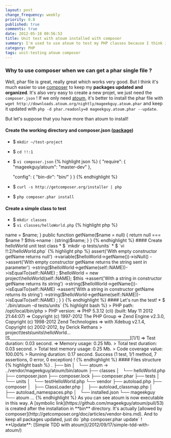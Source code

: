 ```yaml
---
layout: post
change_frequency: weekly
priority: 0.8
published: true
comments: true
date: 2012-05-18 00:56:53
title: Unit test with atoum installed with composer
summary: I'm used to use atoum to test my PHP classes because I think it's more intuitive than PHPUnits. I just found out that it was possible to install it with composer. Let's see how to do that.
category: PHP
tags: unit-testing atoum composer
---
```


### Why to use composer when we can get a phar single file ?

Well, phar file is great, really great which works very good. But I think it's much easier to use [composer](http://getcomposer.org/) to keep my **packages updated and organized**. It's also very easy to create a new projet, we just need the `composer.json` ! If we only need [atoum](https://github.com/mageekguy/atoum), it's better to install the phar file with `wget http://downloads.atoum.org/nightly/mageekguy.atoum.phar` and keep it updated with `php -d phar.readonly=0 mageekguy.atoum.phar --update`.

But let's suppose that you have more than atoum to install!

#### Create the working directory and composer.json ([package](http://packagist.org/packages/mageekguy/atoum))
* $ `mkdir ~/test-project`
* $ `cd !!:1`
* $ `vi composer.json`
{% highlight json %}
{
    "require": {
        "mageekguy/atoum": "master-dev"
    },

    "config": {
        "bin-dir": "bin/"
    }
}
{% endhighlight %}
* $ `curl -s http://getcomposer.org/installer | php`
* $ `php composer.phar install`

#### Create a simple class to test
* $ `mkdir classes`
* $ `vi classes/helloWorld.php`
{% highlight php %}
<?php
    namespace project;
    
    class helloWorld
    {
        private $name;

        public function __construct($name = null) {
            $this->name = $name;
        }

        public function getName($name = null) {
            return null === $name ? $this->name : (string)$name;
        }
    }
{% endhighlight %}

#### Create helloWorld unit test class
* $ `mkdir -p tests/units`
* $ `vi !!:2/helloWorld.php`
{% highlight php %}
<?php
    namespace project\tests\units;
    use 
        mageekguy\atoum,
        project
    ;

    require_once __DIR__ . '/../../classes/helloWorld.php';

    class helloWorld extends atoum\test
    {
        const NAME = 'Hello world!';

        public function testGetName() {
            $helloWorld = new project\helloWorld();
            $this
                ->assert('With empty constructor getName returns null')
                    ->variable($helloWorld->getName())->isNull()
                ->assert('With empty constructor getName returns the string sent in parameter')
                    ->string($helloWorld->getName(self::NAME))->isEqualTo(self::NAME)
            ;
            $helloWorld = new project\helloWorld(self::NAME);
            $this
                ->assert('With a string in constructor getName returns its string')
                    ->string($helloWorld->getName())->isEqualTo(self::NAME)
                ->assert('With a string in constructor getName returns its string')
                    ->string($helloWorld->getName(self::NAME))->isEqualTo(self::NAME)
            ;
        }
    }
{% endhighlight %}

#### Let's run the test!
* $ `./bin/atoum -d tests/units`
{% highlight bash %}
> PHP path: /opt/local/bin/php
> PHP version:
=> PHP 5.3.12 (cli) (built: May 11 2012 21:44:07)
=> Copyright (c) 1997-2012 The PHP Group
=> Zend Engine v2.3.0, Copyright (c) 1998-2012 Zend Technologies
=>     with Xdebug v2.1.4, Copyright (c) 2002-2012, by Derick Rethans
> project\tests\units\helloWorld...
[S___________________________________________________________][1/1]
=> Test duration: 0.03 second.
=> Memory usage: 0.25 Mb.
> Total test duration: 0.03 second.
> Total test memory usage: 0.25 Mb.
> Code coverage value: 100.00%
> Running duration: 0.17 second.
Success (1 test, 1/1 method, 7 assertions, 0 error, 0 exception) !
{% endhighlight %}

#### Files structure
{% highlight bash %}
.
├── bin
│   └── atoum -> ../vendor/mageekguy/atoum/bin/atoum
├── classes
│   └── helloWorld.php
├── composer.json
├── composer.lock
├── composer.phar
├── tests
│   └── units
│       └── testHelloWorld.php
└── vendor
    ├── autoload.php
    ├── composer
    │   ├── ClassLoader.php
    │   ├── autoload_classmap.php
    │   ├── autoload_namespaces.php
    │   └── installed.json
    └── mageekguy
        └── atoum
        ...
{% endhighlight %}

As you can see atoum is now executable in this way. A [symbolic link](https://github.com/mageekguy/atoum/pull/53) is created after the installation in **bin** directory. It's actually [allowed by composer](http://getcomposer.org/doc/articles/vendor-bins.md). And to keep all packages updated, just do `php composer.phar update` !

**Update**: [Simple TDD with atoum](/2012/09/17/simple-tdd-with-atoum/)
